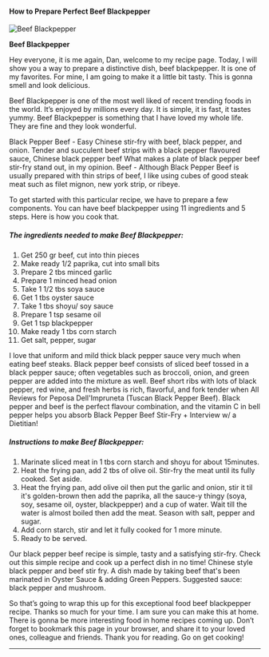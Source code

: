             

#### How to Prepare Perfect Beef Blackpepper

![Beef Blackpepper](https://img-global.cpcdn.com/recipes/6c241ee0fb6e4e8b/751x532cq70/beef-blackpepper-recipe-main-photo.jpg)

**Beef Blackpepper**

Hey everyone, it is me again, Dan, welcome to my recipe page. Today, I will show you a way to prepare a distinctive dish, beef blackpepper. It is one of my favorites. For mine, I am going to make it a little bit tasty. This is gonna smell and look delicious.

Beef Blackpepper is one of the most well liked of recent trending foods in the world. It’s enjoyed by millions every day. It is simple, it is fast, it tastes yummy. Beef Blackpepper is something that I have loved my whole life. They are fine and they look wonderful.

Black Pepper Beef - Easy Chinese stir-fry with beef, black pepper, and onion. Tender and succulent beef strips with a black pepper flavoured sauce, Chinese black pepper beef What makes a plate of black pepper beef stir-fry stand out, in my opinion. Beef - Although Black Pepper Beef is usually prepared with thin strips of beef, I like using cubes of good steak meat such as filet mignon, new york strip, or ribeye.

To get started with this particular recipe, we have to prepare a few components. You can have beef blackpepper using 11 ingredients and 5 steps. Here is how you cook that.

##### The ingredients needed to make Beef Blackpepper:

1.  Get 250 gr beef, cut into thin pieces
2.  Make ready 1/2 paprika, cut into small bits
3.  Prepare 2 tbs minced garlic
4.  Prepare 1 minced head onion
5.  Take 1 1/2 tbs soya sauce
6.  Get 1 tbs oyster sauce
7.  Take 1 tbs shoyu/ soy sauce
8.  Prepare 1 tsp sesame oil
9.  Get 1 tsp blackpepper
10.  Make ready 1 tbs corn starch
11.  Get salt, pepper, sugar

I love that uniform and mild thick black pepper sauce very much when eating beef steaks. Black pepper beef consists of sliced beef tossed in a black pepper sauce; often vegetables such as broccoli, onion, and green pepper are added into the mixture as well. Beef short ribs with lots of black pepper, red wine, and fresh herbs is rich, flavorful, and fork tender when All Reviews for Peposa Dell'Impruneta (Tuscan Black Pepper Beef). Black pepper and beef is the perfect flavour combination, and the vitamin C in bell pepper helps you absorb Black Pepper Beef Stir-Fry + Interview w/ a Dietitian!

##### Instructions to make Beef Blackpepper:

1.  Marinate sliced meat in 1 tbs corn starch and shoyu for about 15minutes.
2.  Heat the frying pan, add 2 tbs of olive oil. Stir-fry the meat until its fully cooked. Set aside.
3.  Heat the frying pan, add olive oil then put the garlic and onion, stir it til it's golden-brown then add the paprika, all the sauce-y thingy (soya, soy, sesame oil, oyster, blackpepper) and a cup of water. Wait till the water is almost boiled then add the meat. Season with salt, pepper and sugar.
4.  Add corn starch, stir and let it fully cooked for 1 more minute.
5.  Ready to be served.

Our black pepper beef recipe is simple, tasty and a satisfying stir-fry. Check out this simple recipe and cook up a perfect dish in no time! Chinese style black pepper and beef stir fry. A dish made by taking beef that's been marinated in Oyster Sauce & adding Green Peppers. Suggested sauce: black pepper and mushroom.

So that’s going to wrap this up for this exceptional food beef blackpepper recipe. Thanks so much for your time. I am sure you can make this at home. There is gonna be more interesting food in home recipes coming up. Don’t forget to bookmark this page in your browser, and share it to your loved ones, colleague and friends. Thank you for reading. Go on get cooking!

* * *